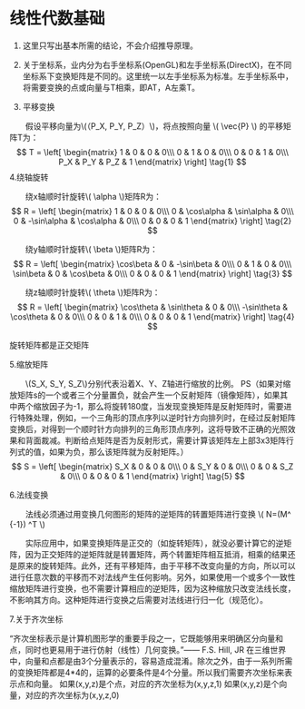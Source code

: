 # 线性代数基础

1. 这里只写出基本所需的结论，不会介绍推导原理。

1. 关于坐标系，业内分为右手坐标系(OpenGL)和左手坐标系(DirectX)，在不同坐标系下变换矩阵是不同的。这里统一以左手坐标系为标准。左手坐标系中，将需要变换的点或向量与T相乘，即AT，A左乘T。

1. 平移变换

　　假设平移向量为\\(（P_X, P_Y, P_Z）\\)，将点按照向量 \\( \vec{P} \\) 的平移矩阵T为：
$$ T =
\left[
 \begin{matrix}
   1 & 0 & 0 & 0\\\
   0 & 1 & 0 & 0\\\
   0 & 0 & 1 & 0\\\
  P_X & P_Y & P_Z & 1
  \end{matrix}
\right] 
\tag{1}
$$
4.绕轴旋转

　　绕x轴顺时针旋转\\( \alpha \\)矩阵R为：
$$ R =
\left[
 \begin{matrix}
   1 & 0 & 0 & 0\\\
   0 & \cos\alpha & \sin\alpha & 0\\\
   0 & -\sin\alpha & \cos\alpha & 0\\\
  0 & 0 & 0 & 1
  \end{matrix}
\right] 
\tag{2}
$$

　　绕y轴顺时针旋转\\( \beta \\)矩阵R为：
$$ R =
\left[
 \begin{matrix}
   \cos\beta & 0 & -\sin\beta & 0\\\
   0 & 1 & 0 & 0\\\
   \sin\beta & 0 & \cos\beta & 0\\\
  0 & 0 & 0 & 1
  \end{matrix}
\right] 
\tag{3}
$$

　　绕z轴顺时针旋转\\( \theta \\)矩阵R为：
$$ R =
\left[
 \begin{matrix}
   \cos\theta & \sin\theta & 0 & 0\\\
   -\sin\theta & \cos\theta & 0 & 0\\\
   0 & 0 & 1 & 0\\\
  0 & 0 & 0 & 1
  \end{matrix}
\right] 
\tag{4}
$$

旋转矩阵都是正交矩阵

5.缩放矩阵

　　\\(S_X, S_Y, S_Z\\)分别代表沿着X、Y、Z轴进行缩放的比例。
PS（如果对缩放矩阵s的一个或者三个分量置负，就会产生一个反射矩阵（镜像矩阵），如果其中两个缩放因子为-1，那么将旋转180度，当发现变换矩阵是反射矩阵时，需要进行特殊处理，例如，一个三角形的顶点序列以逆时针方向排列时，在经过反射矩阵变换后，对得到一个顺时针方向排列的三角形顶点序列，这将导致不正确的光照效果和背面裁减。判断给点矩阵是否为反射形式，需要计算该矩阵左上部3x3矩阵行列式的值，如果为负，那么该矩阵就为反射矩阵。）
$$ S =
\left[
 \begin{matrix}
   S_X & 0 & 0 & 0\\\
   0 & S_Y & 0 & 0\\\
   0 & 0 & S_Z & 0\\\
  0 & 0 & 0 & 1
  \end{matrix}
\right] 
\tag{5}
$$

6.法线变换

　　法线必须通过用变换几何图形的矩阵的逆矩阵的转置矩阵进行变换 \\( N=(M^ \{-1}) ^T \\)

　　实际应用中，如果变换矩阵是正交的（如旋转矩阵），就没必要计算它的逆矩阵，因为正交矩阵的逆矩阵就是转置矩阵，两个转置矩阵相互抵消，相乘的结果还是原来的旋转矩阵。此外，还有平移矩阵，由于平移不改变向量的方向，所以可以进行任意次数的平移而不对法线产生任何影响。另外，如果使用一个或多个一致性缩放矩阵进行变换，也不需要计算相应的逆矩阵，因为这种缩放只改变法线长度，不影响其方向。这种矩阵进行变换之后需要对法线进行归一化（规范化）。

7.关于齐次坐标

“齐次坐标表示是计算机图形学的重要手段之一，它既能够用来明确区分向量和点，同时也更易用于进行仿射（线性）几何变换。”—— F.S. Hill, JR
在三维世界中，向量和点都是由3个分量表示的，容易造成混淆。除次之外，由于一系列所需的变换矩阵都是4*4的，运算的必要条件是4个分量。所以我们需要齐次坐标来表示点和向量。
如果(x,y,z)是个点，对应的齐次坐标为(x,y,z,1)
如果(x,y,z)是个向量，对应的齐次坐标为(x,y,z,0)
